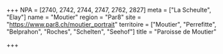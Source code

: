 +++
NPA = [2740, 2742, 2744, 2747, 2762, 2827]
meta = ["La Scheulte", "Elay"]
name = "Moutier"
region = "Par8"
site = "https://www.par8.ch/moutier_portrait"
territoire = ["Moutier", "Perrefitte", "Belprahon", "Roches", "Schelten", "Seehof"]
title = "Paroisse de Moutier"

+++
